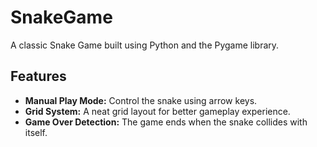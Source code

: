 # SnakeGame

A classic Snake Game built using Python and the Pygame library.

## Features

- **Manual Play Mode:** Control the snake using arrow keys.
- **Grid System:** A neat grid layout for better gameplay experience.
- **Game Over Detection:** The game ends when the snake collides with itself.
